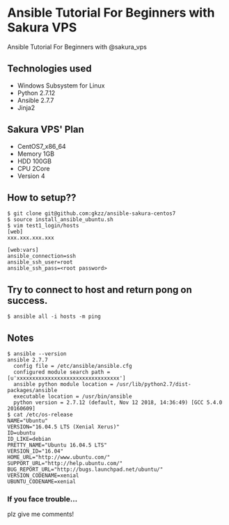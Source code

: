 # Ansible Tutorial For Beginners with Sakura VPS

Ansible Tutorial For Beginners with @sakura_vps


## Technologies used
* Windows Subsystem for Linux
* Python 2.7.12
* Ansible 2.7.7
* Jinja2

## Sakura VPS' Plan
* CentOS7_x86_64
* Memory 1GB
* HDD 100GB
* CPU 2Core
* Version 4

## How to setup??
```
$ git clone git@github.com:gkzz/ansible-sakura-centos7
$ source install_ansible_ubuntu.sh
$ vim test1_login/hosts
[web]
xxx.xxx.xxx.xxx

[web:vars]
ansible_connection=ssh 
ansible_ssh_user=root 
ansible_ssh_pass=<root password>

```

## Try to connect to host and return pong on success. 
```
$ ansible all -i hosts -m ping

```
## Notes
```
$ ansible --version
ansible 2.7.7
  config file = /etc/ansible/ansible.cfg
  configured module search path = [u'xxxxxxxxxxxxxxxxxxxxxxxxxxxxxxxxx']
  ansible python module location = /usr/lib/python2.7/dist-packages/ansible
  executable location = /usr/bin/ansible
  python version = 2.7.12 (default, Nov 12 2018, 14:36:49) [GCC 5.4.0 20160609]
$ cat /etc/os-release
NAME="Ubuntu"
VERSION="16.04.5 LTS (Xenial Xerus)"
ID=ubuntu
ID_LIKE=debian
PRETTY_NAME="Ubuntu 16.04.5 LTS"
VERSION_ID="16.04"
HOME_URL="http://www.ubuntu.com/"
SUPPORT_URL="http://help.ubuntu.com/"
BUG_REPORT_URL="http://bugs.launchpad.net/ubuntu/"
VERSION_CODENAME=xenial
UBUNTU_CODENAME=xenial
```

### If you face trouble...
plz give me comments!